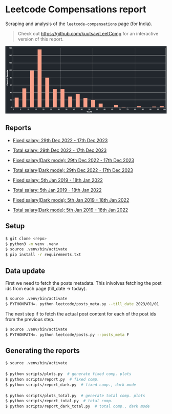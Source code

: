 # Leetcode Compensations report

Scraping and analysis of the `leetcode-compensations` page (for India).

> Check out https://github.com/kuutsav/LeetComp for an interactive version of this report.

![Salary](data/imgs/salary_distribution_dark.png)

## Reports

  - [Fixed salary: 29th Dec 2022 - 17th Dec 2023](data/reports/report_2022_12_29_to_2023_12_17.md)
  - [Total salary: 29th Dec 2022 - 17th Dec 2023](data/reports/report_2022_12_29_to_2023_12_17_tc.md)
  - [Fixed salary(Dark mode): 29th Dec 2022 - 17th Dec 2023](data/reports/report_2022_12_29_to_2023_12_17_dark.md)
  - [Total salary(Dark mode): 29th Dec 2022 - 17th Dec 2023](data/reports/report_2022_12_29_to_2023_12_17_dark_tc.md)

  - [Fixed salary: 5th Jan 2019 - 18th Jan 2022](data/reports/report_2019_01_05_to_2022_01_18.md)
  - [Total salary: 5th Jan 2019 - 18th Jan 2022](data/reports/report_2019_01_05_to_2022_01_18_tc.md)
  - [Fixed salary(Dark mode): 5th Jan 2019 - 18th Jan 2022](data/reports/report_2019_01_05_to_2022_01_18_dark.md)
  - [Total salary(Dark mode): 5th Jan 2019 - 18th Jan 2022](data/reports/report_2019_01_05_to_2022_01_18_dark_tc.md)

## Setup

```bash
$ git clone <repo>
$ python3 -m venv .venv
$ source .venv/bin/activate
$ pip install -r requirements.txt
```

<!-- 5. To create the reports - `npm install vega-lite vega-cli canvas`(needed to save altair plots). -->

## Data update

First we need to fetch the posts metadata. This inlvolves fetching the post ids from each page (till_date -> today).
```bash
$ source .venv/bin/activate
$ PYTHONPATH=. python leetcode/posts_meta.py --till_date 2023/01/01
```

The next step if to fetch the actual post content for each of the post ids from the previous step.
```bash
$ source .venv/bin/activate
$ PYTHONPATH=. python leetcode/posts.py --posts_meta F
```

## Generating the reports

```bash
$ source .venv/bin/activate

$ python scripts/plots.py  # generate fixed comp. plots
$ python scripts/report.py  # fixed comp.
$ python scripts/report_dark.py  # fixed comp., dark mode

$ python scripts/plots_total.py  # generate total comp. plots
$ python scripts/report_total.py  # total comp.
$ python scripts/report_dark_total.py  # total comp., dark mode
```
